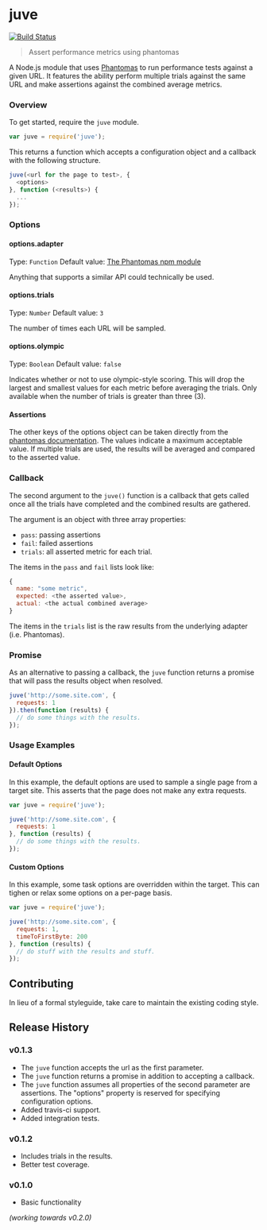 # juve

[![Build Status](https://secure.travis-ci.org/jared-stilwell/juve.png)](http://travis-ci.org/jared-stilwell/juve)

> Assert performance metrics using phantomas

A Node.js module that uses [Phantomas](https://github.com/macbre/phantomas) to run performance tests against a given URL. It features the ability perform multiple trials against the same URL and make assertions against the combined average metrics.

### Overview
To get started, require the `juve` module.

```js
var juve = require('juve');
```

This returns a function which accepts a configuration object and a callback with the following structure.

```js
juve(<url for the page to test>, {
  <options>
}, function (<results>) {
  ...
});
```


### Options

#### options.adapter
Type: `Function`
Default value: [The Phantomas npm module](https://github.com/macbre/phantomas/wiki/npm-module)

Anything that supports a similar API could technically be used.

#### options.trials
Type: `Number`
Default value: `3`

The number of times each URL will be sampled.

#### options.olympic
Type: `Boolean`
Default value: `false`

Indicates whether or not to use olympic-style scoring. This will drop the largest and smallest values for each metric before averaging the trials. Only available when the number of trials is greater than three (3).
 

#### Assertions
The other keys of the options object can be taken directly from the [phantomas documentation](https://github.com/macbre/phantomas#metrics). The values indicate a maximum acceptable value. If multiple trials are used, the results will be averaged and compared to the asserted value.

### Callback
The second argument to the `juve()` function is a callback that gets called once all the trials have completed and the combined results are gathered.

The argument is an object with three array properties:
  - `pass`: passing assertions
  - `fail`: failed assertions
  - `trials`: all asserted metric for each trial.

The items in the `pass` and `fail` lists look like:

```javascript
{
  name: "some metric",
  expected: <the asserted value>,
  actual: <the actual combined average>
}
```

The items in the `trials` list is the raw results from the underlying adapter (i.e. Phantomas).

### Promise
As an alternative to passing a callback, the `juve` function returns a promise that will pass the results object when resolved.

```javascript
juve('http://some.site.com', {
  requests: 1
}).then(function (results) {
  // do some things with the results.
});
```

### Usage Examples

#### Default Options
In this example, the default options are used to sample a single page from a target site. This asserts that the page does not make any extra requests.

```js
var juve = require('juve');

juve('http://some.site.com', {
  requests: 1
}, function (results) {
  // do some things with the results.
});
```

#### Custom Options
In this example, some task options are overridden within the target. This can tighen or relax some options on a per-page basis.

```js
var juve = require('juve');

juve('http://some.site.com', {
  requests: 1,
  timeToFirstByte: 200
}, function (results) {
  // do stuff with the results and stuff.
});
```

## Contributing
In lieu of a formal styleguide, take care to maintain the existing coding style.

## Release History

### v0.1.3
- The `juve` function accepts the url as the first parameter.
- The `juve` function returns a promise in addition to accepting a callback.
- The `juve` function assumes all properties of the second parameter are assertions. The "options" property is reserved for specifying configuration options.
- Added travis-ci support.
- Added integration tests.

### v0.1.2
- Includes trials in the results.
- Better test coverage.

### v0.1.0
- Basic functionality

_(working towards v0.2.0)_
